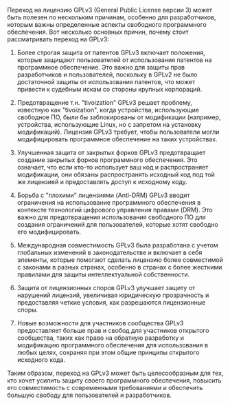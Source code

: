 Переход на лицензию GPLv3 (General Public License версии 3) может быть полезен по нескольким причинам, особенно для разработчиков, которым важны определенные аспекты свободного программного обеспечения. Вот несколько основных причин, почему стоит рассматривать переход на GPLv3:

1. Более строгая защита от патентов
GPLv3 включает положения, которые защищают пользователей от использования патентов на программное обеспечение. Это важно для защиты прав разработчиков и пользователей, поскольку в GPLv2 не было достаточной защиты от использования патентов, что может привести к судебным искам со стороны крупных корпораций.

2. Предотвращение т.н. "tivoization"
GPLv3 решает проблему, известную как "tivoization", когда устройства, использующие свободное ПО, были бы заблокированы от модификации (например, устройства, использующие Linux, но с запретом на установку модификаций). Лицензия GPLv3 требует, чтобы пользователи могли модифицировать программное обеспечение на таких устройствах.

3. Улучшенная защита от закрытых форков
GPLv3 предотвращает создание закрытых форков программного обеспечения. Это означает, что если кто-то использует ваш код и распространяет модификации, они обязаны распространять исходный код под той же лицензией и предоставлять доступ к исходному коду.

4. Борьба с "плохими" лицензиями (Anti-DRM)
GPLv3 вводит ограничения на использование программного обеспечения в контексте технологий цифрового управления правами (DRM). Это важно для предотвращения использования свободного ПО для создания ограничений для пользователей, которые хотят свободно его модифицировать.

5. Международная совместимость
GPLv3 была разработана с учетом глобальных изменений в законодательстве и включает в себя элементы, которые помогают сделать лицензию более совместимой с законами в разных странах, особенно в странах с более жесткими правилами для защиты интеллектуальной собственности.

6. Защита от лицензионных споров
GPLv3 улучшает защиту от нарушений лицензий, увеличивая юридическую прозрачность и предоставляя четкие условия, как разрешаются лицензионные споры.

7. Новые возможности для участников сообщества
GPLv3 предоставляет больше прав и свобод для участников открытого сообщества, таких как право на обратную разработку и модификацию программного обеспечения для использования в любых целях, сохраняя при этом общие принципы открытого исходного кода.

Таким образом, переход на GPLv3 может быть целесообразным для тех, кто хочет усилить защиту своего программного обеспечения, повысить его совместимость с современными требованиями и обеспечить большую свободу для пользователей и разработчиков.